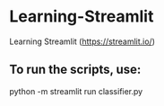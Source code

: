 # Learning-Streamlit
Learning Streamlit (https://streamlit.io/)

## To run the scripts, use:
python -m streamlit run classifier.py
